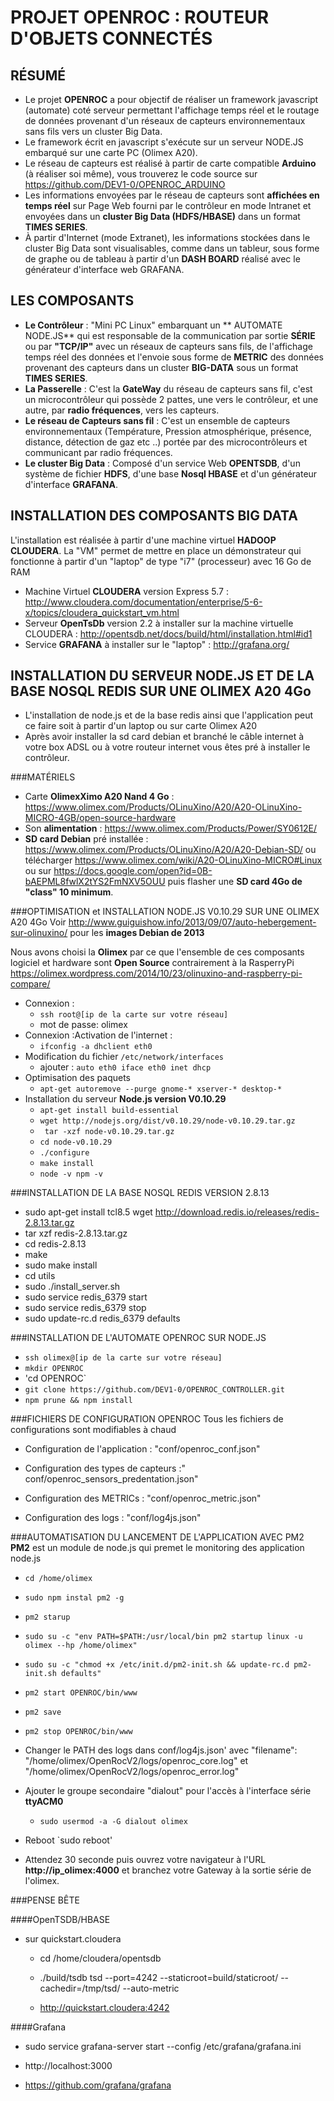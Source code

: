 **PROJET OPENROC :  ROUTEUR D'OBJETS CONNECTÉS**
==

RÉSUMÉ
-


- Le projet **OPENROC**  a pour objectif de réaliser un framework javascript  (automate) coté serveur permettant l'affichage temps réel et le routage de données provenant d'un réseaux de capteurs environnementaux sans fils vers un cluster Big Data.
- Le framework écrit en javascript s'exécute sur un serveur NODE.JS embarqué sur une carte PC (Olimex A20). 
- Le réseau de capteurs est réalisé à partir de carte compatible **Arduino** (à réaliser soi même), vous trouverez le code source sur <https://github.com/DEV1-0/OPENROC_ARDUINO> 
- Les informations envoyées par le réseau de capteurs sont **affichées en temps réel** sur Page Web fourni par le contrôleur en mode Intranet et envoyées dans un **cluster Big Data (HDFS/HBASE)** dans un format **TIMES SERIES**.
- À partir d'Internet (mode Extranet), les informations stockées dans le cluster Big Data sont visualisables, comme dans un tableur, sous forme de graphe ou de tableau à partir d'un **DASH BOARD** réalisé avec le générateur d'interface web GRAFANA.


LES COMPOSANTS
-


-   **Le Contrôleur**                   :   "Mini PC Linux" embarquant un ** AUTOMATE NODE.JS** qui est responsable de la communication par sortie **SÉRIE** ou par **"TCP/IP"** avec un réseaux de capteurs sans fils, de l'affichage temps réel des données et l'envoie sous forme de **METRIC** des données provenant des capteurs dans un cluster **BIG-DATA** sous un format **TIMES SERIES**.
-   **La Passerelle**                   :   C'est la **GateWay** du réseau de capteurs sans fil, c'est un microcontrôleur qui possède 2 pattes, une vers le contrôleur, et une autre, par **radio fréquences**, vers les capteurs.
-   **Le réseau de  Capteurs sans fil** :   C'est un ensemble de capteurs environnementaux (Température, Pression atmosphérique, présence, distance, détection de gaz etc ..) portée par des microcontrôleurs et communicant par radio fréquences.
-   **Le cluster Big Data**             :   Composé d'un service Web **OPENTSDB**, d'un système de fichier **HDFS**, d'une base **Nosql HBASE** et d'un générateur d'interface **GRAFANA**.


INSTALLATION DES COMPOSANTS BIG DATA
-

L'installation est réalisée à partir d'une machine virtuel **HADOOP CLOUDERA**. La "VM" permet de mettre en place un démonstrateur qui fonctionne à partir d'un "laptop" de type "i7" (processeur) avec 16 Go de RAM

-   Machine Virtuel **CLOUDERA** version Express 5.7  :  <http://www.cloudera.com/documentation/enterprise/5-6-x/topics/cloudera_quickstart_vm.html>
-   Serveur **OpenTsDb** version 2.2 à installer sur la machine virtuelle CLOUDERA   :   <http://opentsdb.net/docs/build/html/installation.html#id1>
-   Service  **GRAFANA** à installer sur le "laptop" : http://grafana.org/


INSTALLATION DU SERVEUR NODE.JS ET DE LA BASE NOSQL REDIS SUR UNE OLIMEX A20 4Go
-

-   L'installation de node.js et de la base redis ainsi que l'application peut ce faire soit à partir d'un laptop ou sur carte Olimex A20
-   Après avoir installer la sd card debian et branché le câble internet à votre box ADSL ou à votre routeur internet vous êtes pré à installer le contrôleur.

###MATÉRIELS

-   Carte **OlimexXimo A20 Nand 4 Go** : <https://www.olimex.com/Products/OLinuXino/A20/A20-OLinuXino-MICRO-4GB/open-source-hardware>
-   Son **alimentation** : <https://www.olimex.com/Products/Power/SY0612E/>
-   **SD card Debian** pré installée : <https://www.olimex.com/Products/OLinuXino/A20/A20-Debian-SD/> ou télécharger <https://www.olimex.com/wiki/A20-OLinuXino-MICRO#Linux> ou sur <https://docs.google.com/open?id=0B-bAEPML8fwlX2tYS2FmNXV5OUU> puis flasher une **SD card 4Go de "class" 10 minimum**.


###OPTIMISATION et INSTALLATION NODE.JS V0.10.29 SUR UNE OLIMEX A20 4Go
Voir <http://www.guiguishow.info/2013/09/07/auto-hebergement-sur-olinuxino/> pour les **images Debian de 2013**

Nous avons choisi la **Olimex** par ce que l'ensemble de ces composants logiciel et hardware sont **Open Source** contrairement à la RasperryPi <https://olimex.wordpress.com/2014/10/23/olinuxino-and-raspberry-pi-compare/>

-   Connexion : 
    - `ssh root@[ip de la carte sur votre réseau]` 
    - mot de passe: olimex
-   Connexion :Activation de l'internet : 
    - `ifconfig -a dhclient eth0`
-   Modification du fichier `/etc/network/interfaces`
    -  ajouter : `auto eth0 iface eth0 inet dhcp`
-   Optimisation des paquets 
    - `apt-get autoremove --purge gnome-* xserver-* desktop-*`
-   Installation du serveur **Node.js version V0.10.29**
    - `apt-get install build-essential`
    - `wget http://nodejs.org/dist/v0.10.29/node-v0.10.29.tar.gz`
    - ` tar -xzf node-v0.10.29.tar.gz`
    - `cd node-v0.10.29`
    - `./configure`
    - `make install`
    - `node -v npm -v`

###INSTALLATION DE LA BASE NOSQL REDIS VERSION 2.8.13

-   sudo apt-get install tcl8.5 wget http://download.redis.io/releases/redis-2.8.13.tar.gz
-   tar xzf redis-2.8.13.tar.gz
-   cd redis-2.8.13
-   make
-   sudo make install
-   cd utils
-   sudo ./install_server.sh
-   sudo service redis_6379 start
-   sudo service redis_6379 stop
-   sudo update-rc.d redis_6379 defaults


###INSTALLATION DE L'AUTOMATE OPENROC SUR NODE.JS
- `ssh olimex@[ip de la carte sur votre réseau]`
- `mkdir OPENROC`
- 'cd OPENROC`
- `git clone https://github.com/DEV1-0/OPENROC_CONTROLLER.git`
- `npm prune && npm install `

###FICHIERS DE CONFIGURATION OPENROC
Tous les fichiers de configurations sont modifiables à chaud

- Configuration de l'application : "conf/openroc_conf.json"

- Configuration des types de capteurs :" conf/openroc_sensors_predentation.json"

- Configuration des METRICs : "conf/openroc_metric.json"

- Configuration des logs : "conf/log4js.json"

###AUTOMATISATION DU LANCEMENT DE L'APPLICATION AVEC PM2
**PM2** est un module de node.js qui premet le monitoring des application node.js

- `cd /home/olimex`

- `sudo npm instal pm2 -g`

- `pm2 starup`

- `sudo su -c "env PATH=$PATH:/usr/local/bin pm2 startup linux -u olimex --hp /home/olimex"`

- `sudo su -c "chmod +x /etc/init.d/pm2-init.sh && update-rc.d pm2-init.sh defaults"`

- `pm2 start OPENROC/bin/www`

- `pm2 save`

- `pm2 stop OPENROC/bin/www`

- Changer le PATH des logs dans conf/log4js.json' avec "filename": "/home/olimex/OpenRocV2/logs/openroc_core.log" et "/home/olimex/OpenRocV2/logs/openroc_error.log"

- Ajouter le groupe secondaire "dialout" pour l'accès à l'interface série **ttyACM0** 
    - `sudo usermod -a -G dialout olimex`

- Reboot `sudo reboot'

- Attendez 30 seconde puis ouvrez votre navigateur à l'URL **http://ip_olimex:4000** et branchez votre Gateway à la sortie série de l'olimex.



###PENSE BÊTE

####OpenTSDB/HBASE 
  
  - sur quickstart.cloudera 
  
    -  cd /home/cloudera/opentsdb
    
    - ./build/tsdb tsd --port=4242 --staticroot=build/staticroot/ --cachedir=/tmp/tsd/  --auto-metric
    
    - http://quickstart.cloudera:4242
    
  
####Grafana
  
   - sudo service grafana-server start --config /etc/grafana/grafana.ini
   
   - http://localhost:3000
   
   - https://github.com/grafana/grafana
   

 
